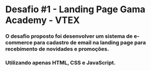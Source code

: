 # Desafio #1 - Landing Page Gama Academy - VTEX

###  O  desafio proposto foi desenvolver um sistema de e-commerce para cadastro de email na landing page para recebimento de novidades e promoções.

### Utilizando apenas HTML, CSS e JavaScript.

